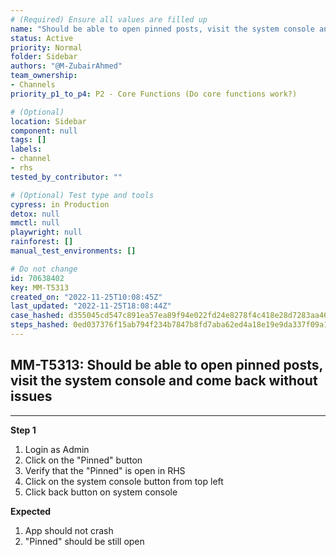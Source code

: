 ```yaml
---
# (Required) Ensure all values are filled up
name: "Should be able to open pinned posts, visit the system console and come back without issues"
status: Active
priority: Normal
folder: Sidebar
authors: "@M-ZubairAhmed"
team_ownership:
- Channels
priority_p1_to_p4: P2 - Core Functions (Do core functions work?)

# (Optional)
location: Sidebar
component: null
tags: []
labels:
- channel
- rhs
tested_by_contributor: ""

# (Optional) Test type and tools
cypress: in Production
detox: null
mmctl: null
playwright: null
rainforest: []
manual_test_environments: []

# Do not change
id: 70638402
key: MM-T5313
created_on: "2022-11-25T10:08:45Z"
last_updated: "2022-11-25T18:08:44Z"
case_hashed: d355045cd547c891ea57ea89f94e022fd24e8278f4c418e28d7283aa46d679a3cb58ec181990112d8ab368305cb4b4f2
steps_hashed: 0ed037376f15ab794f234b7847b8fd7aba62ed4a18e19e9da337f09a1caee81bf710c15caeda151a2dca2c304d26471e
---
```


<!-- (Auto-generated) Based on frontmatter's "key" and "name" -->

## MM-T5313: Should be able to open pinned posts, visit the system console and come back without issues

---

**Step 1**

1. Login as Admin
2. Click on the "Pinned" button
3. Verify that the "Pinned" is open in RHS
4. Click on the system console button from top left
5. Click back button on system console

**Expected**

1. App should not crash
2. "Pinned" should be still open
